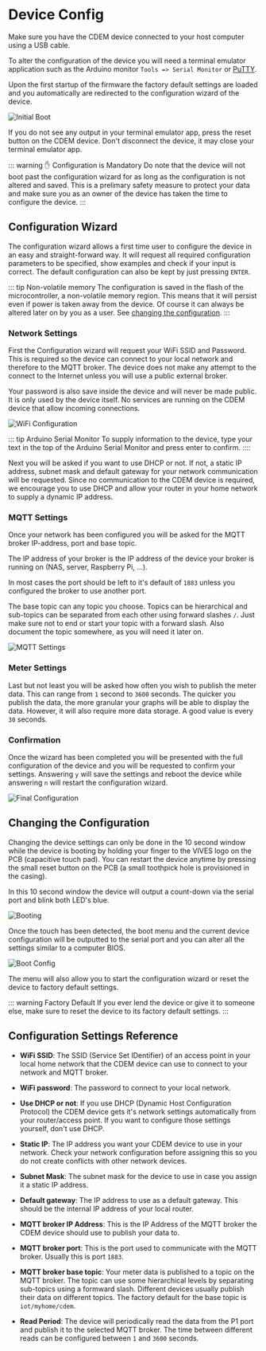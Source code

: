 # Device Config

Make sure you have the CDEM device connected to your host computer using a USB cable.

To alter the configuration of the device you will need a terminal emulator application such as the Arduino monitor `Tools => Serial Monitor` or [PuTTY](https://www.putty.org/).

Upon the first startup of the firmware the factory default settings are loaded and you automatically are redirected to the configuration wizard of the device.

![Initial Boot](./images/initial_boot.png)

If you do not see any output in your terminal emulator app, press the reset button on the CDEM device. Don't disconnect the device, it may close your terminal emulator app.

::: warning ✋ Configuration is Mandatory
Do note that the device will not boot past the configuration wizard for as long as the configuration is not altered and saved. This is a prelimary safety measure to protect your data and make sure you as an owner of the device has taken the time to configure the device.
:::

## Configuration Wizard

The configuration wizard allows a first time user to configure the device in an easy and straight-forward way. It will request all required configuration parameters to be specified, show examples and check if your input is correct. The default configuration can also be kept by just pressing `ENTER`.

::: tip Non-volatile memory
The configuration is saved in the flash of the microcontroller, a non-volatile memory region. This means that it will persist even if power is taken away from the device. Of course it can always be altered later on by you as a user. See [changing the configuration](#changing-the-configuration).
:::

### Network Settings

First the Configuration wizard will request your WiFi SSID and Password. This is required so the device can connect to your local network and therefore to the MQTT broker. The device does not make any attempt to the connect to the Internet unless you will use a public external broker.

Your password is also save inside the device and will never be made public. It is only used by the device itself. No services are running on the CDEM device that allow incoming connections.

![WiFi Configuration](./images/wifi.png)

::: tip Arduino Serial Monitor
To supply information to the device, type your text in the top of the Arduino Serial Monitor and press enter to confirm.
::::

Next you will be asked if you want to use DHCP or not. If not, a static IP address, subnet mask and default gateway for your network communication will be requested. Since no communication to the CDEM device is required, we encourage you to use DHCP and allow your router in your home network to supply a dynamic IP address.

### MQTT Settings

Once your network has been configured you will be asked for the MQTT broker IP-address, port and base topic.

The IP address of your broker is the IP address of the device your broker is running on (NAS, server, Raspberry Pi, ...).

In most cases the port should be left to it's default of `1883` unless you configured the broker to use another port.

The base topic can any topic you choose. Topics can be hierarchical and sub-topics can be separated from each other using forward slashes `/`. Just make sure not to end or start your topic with a forward slash. Also document the topic somewhere, as you will need it later on.

![MQTT Settings](./images/mqtt_settings.png)

### Meter Settings

Last but not least you will be asked how often you wish to publish the meter data. This can range from `1` second to `3600` seconds. The quicker you publish the data, the more granular your graphs will be able to display the data. However, it will also require more data storage. A good value is every `30` seconds.

### Confirmation

Once the wizard has been completed you will be presented with the full configuration of the device and you will be requested to confirm your settings. Answering `y` will save the settings and reboot the device while answering `n` will restart the configuration wizard.

![Final Configuration](./images/final_config.png)

## Changing the Configuration

Changing the device settings can only be done in the 10 second window while the device is booting by holding your finger to the VIVES logo on the PCB (capacitive touch pad). You can restart the device anytime by pressing the small reset button on the PCB (a small toothpick hole is provisioned in the casing).

In this 10 second window the device will output a count-down via the serial port and blink both LED's blue.

![Booting](./images/boot_config_window.png)

Once the touch has been detected, the boot menu and the current device configuration will be outputted to the serial port and you can alter all the settings similar to a computer BIOS.

![Boot Config](./images/boot_config.png)

The menu will also allow you to start the configuration wizard or reset the device to factory default settings.

::: warning Factory Default
If you ever lend the device or give it to someone else, make sure to reset the device to its factory default settings.
:::

## Configuration Settings Reference

* **WiFi SSID**: The SSID (Service Set IDentifier) of an access point in your local home network that the CDEM device can use to connect to your network and MQTT broker.

* **WiFi password**: The password to connect to your local network.

* **Use DHCP or not**: If you use DHCP (Dynamic Host Configuration Protocol) the CDEM device gets it's network settings automatically from your router/access point. If you want to configure those settings yourself, don't use DHCP.

* **Static IP**: The IP address you want your CDEM device to use in your network. Check your network configuration before assigning this so you do not create conflicts with other network devices.

* **Subnet Mask**: The subnet mask for the device to use in case you assign it a static IP address.

* **Default gateway**: The IP address to use as a default gateway. This should be the internal IP address of your local router.

* **MQTT broker IP Address**: This is the IP Address of the MQTT broker the CDEM device should use to publish your data to.

* **MQTT broker port**: This is the port used to communicate with the MQTT broker. Usually this is port `1883`.

* **MQTT broker base topic**: Your meter data is published to a topic on the MQTT broker. The topic can use some hierarchical levels by separating sub-topics using a formward slash. Different devices usually publish their data on different topics. The factory default for the base topic is `iot/myhome/cdem`.

* **Read Period**: The device will periodically read the data from the P1 port and publish it to the selected MQTT broker. The time between different reads can be configured between `1` and `3600` seconds.
